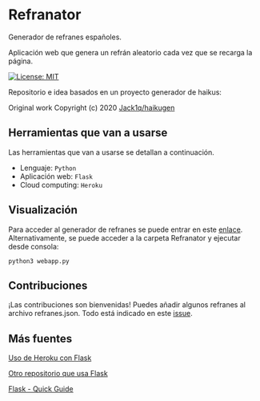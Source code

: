 # Refranator

Generador de refranes españoles.

Aplicación web que genera un refrán aleatorio cada vez que se recarga la página.

[![License: MIT](https://img.shields.io/badge/License-MIT-yellow.svg)](https://opensource.org/licenses/MIT)

Repositorio e idea basados en un proyecto generador de haikus:

Original work Copyright (c) 2020 [Jack1q/haikugen](https://github.com/Jack1q/haikugen)

## Herramientas que van a usarse

Las herramientas que van a usarse se detallan a continuación.

- Lenguaje: `Python`
- Aplicación web: `Flask`
- Cloud computing: `Heroku`

## Visualización

Para acceder al generador de refranes se puede entrar en este [enlace](https://refranator.herokuapp.com). Alternativamente, se puede acceder a la carpeta Refranator y ejecutar desde consola:

`python3 webapp.py`

## Contribuciones

¡Las contribuciones son bienvenidas! Puedes añadir algunos refranes al archivo refranes.json. Todo está indicado en este [issue](https://github.com/aure-nogueras/Refranator/issues/6).

## Más fuentes

[Uso de Heroku con Flask](https://codigofacilito.com/articulos/deploy-flask-heroku)

[Otro repositorio que usa Flask](https://github.com/tdd-organization-afp/DatosDemograficos)

[Flask - Quick Guide](https://www.tutorialspoint.com/flask/flask_quick_guide.htm)



